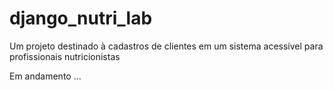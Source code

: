# django_nutri_lab

Um projeto destinado à cadastros de clientes em um sistema acessível para profissionais nutricionistas

Em andamento ...
